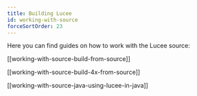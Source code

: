 ```yaml
---
title: Building Lucee
id: working-with-source
forceSortOrder: 23
---
```


Here you can find guides on how to work with the Lucee source:

[[working-with-source-build-from-source]]

[[working-with-source-build-4x-from-source]]

[[working-with-source-java-using-lucee-in-java]]

